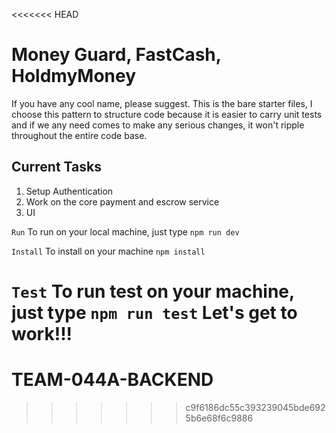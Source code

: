 <<<<<<< HEAD
# Money Guard, FastCash, HoldmyMoney

If you have any cool name, please suggest. This is the bare starter files, I choose this pattern to structure code
because it is easier to carry unit tests and if we any need comes to make any serious changes, it won't ripple throughout
the entire code base.

## Current Tasks

1. Setup Authentication
2. Work on the core payment and escrow service
3. UI

`Run`
To run on your local machine, just type `npm run dev`

`Install`
To install on your machine `npm install`

`Test`
To run test on your machine, just type `npm run test`
Let's get to work!!!
=======
# TEAM-044A-BACKEND
>>>>>>> c9f6186dc55c393239045bde6925b6e68f6c9886

